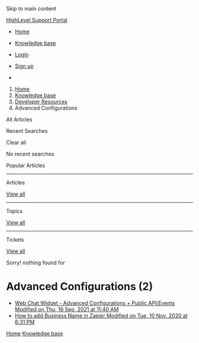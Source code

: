 Skip to main content

[ HighLevel Support Portal ](https://help.gohighlevel.com)

  * [ Home ](/support/home)
  * [ Knowledge base ](/support/solutions)

  * [Login](/support/login)
  * [Sign up](/support/signup)
  * 

  1. [Home](/support/home)
  2. [Knowledge base](/support/solutions)
  3. [Developer Resources](/support/solutions/48000450445)
  4. Advanced Configurations

All  Articles 

Recent Searches

Clear all

No recent searches

Popular Articles

* * *

Articles

[View all](/support/search/solutions)

* * *

Topics

[View all](/support/search/topics)

* * *

Tickets

[View all](/support/search/tickets)

Sorry! nothing found for   

# Advanced Configurations (2)

  * [ Web Chat Widget - Advanced Configurations + Public API/Events Modified on Thu, 16 Sep, 2021 at 11:40 AM  ](/support/solutions/articles/48001191051-web-chat-widget-advanced-configurations-public-api-events)
  * [ How to add Business Name in Zapier Modified on Tue, 10 Nov, 2020 at 6:31 PM  ](/support/solutions/articles/48001164926-how-to-add-business-name-in-zapier)

[Home](/support/home) [Knowledge base](/support/solutions)
